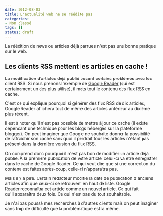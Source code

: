 ```yaml
---
date: 2012-08-03
title: L'actualité web ne se réédite pas
categories:
- Non classé
tags: []
status: draft
---
```

La réédition de news ou articles déjà parrues n'est pas une bonne pratique sur le web. <!--more-->
<h2>Les clients RSS mettent les articles en cache !</h2>
La modification d'articles déjà publié posent certains problèmes avec les client RSS.
Si nous prenons l'exemple de <a title="Google Reader" href="https://www.google.com/reader">Google Reader</a> (qui est certainement un des plus utilisé), il mets tout le contenu des flux RSS en cache.

C'est ce qui explique pourquoi si générer des flux RSS de dix articles, Google Reader affichera tout de même des articles antérieur au dixième plus récent.

Il est à noter qu'il n'est pas possible de mettre à jour ce cache (il existe cependant une technique pour les blogs hébergés sur la plateforme blogger). On peut imaginer que Google ne souhaite donner la possibilité de rafraîchir son cache sans quoi il perdrait tous les articles n'étant pas présent dans la dernière version du flux RSS.

On comprend donc pourquoi il n'est pas bon de modifier un article déjà publié. À la première publication de votre article, celui-ci va être enregistrer dans le cache de Google Reader. Ce qui veut dire que si une correction du contenu est faites après-coup, celle-ci n’apparaîtra pas.

Mais il y a pire. Certain rédacteur modifie la date de publication d'anciens articles afin que ceux-ci se retrouvent en haut de liste. Google Reader reconnaîtra cet article comme un nouvel article. Ce qui fait qu'il apparaîtra deux fois. Ce qui n'est pas du tout souhaitable.

Je n'ai pas poussé mes recherches à d'autres clients mais on peut imaginer sans trop de difficulté que la problématique est la même.

&nbsp;
